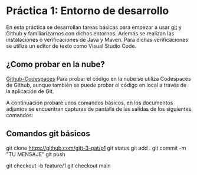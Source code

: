 # Práctica 1: Entorno de desarrollo
En esta práctica se desarrollan tareas básicas para empezar a usar [git](https://git-scm.com/) y Github y familiarizarnos con dichos entornos. Además se realizan las instalaciones o verificaciones de Java y Maven. Para dichas verificaciones se utiliza un editor de texto como Visual Studio Code.

## ¿Como probar en la nube?
[Github-Codespaces](https://github.com/features/codespaces)
Para probar el código en la nube se utiliza  Codespaces de Github, aunque también se puede probar el código en local a través de la aplicación de Git.

A continuación probaré unos comandos básicos, en los documentos adjuntos se encuentran capturas de pantalla de las salidas de los siguientes comandos:
## Comandos git básicos
git clone https://github.com/gitt-3-pat/p1
git status
git add .
git commit -m "TU MENSAJE"
git push

git checkout -b feature/1
git checkout main
